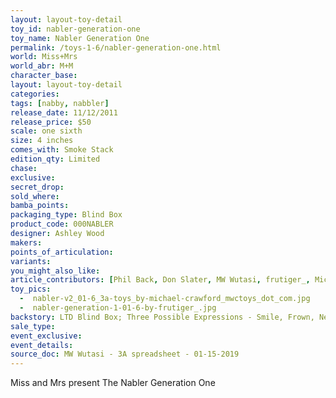 ```yaml
---
layout: layout-toy-detail 
toy_id: nabler-generation-one
toy_name: Nabler Generation One
permalink: /toys-1-6/nabler-generation-one.html
world: Miss+Mrs
world_abr: M+M
character_base: 
layout: layout-toy-detail
categories: 
tags: [nabby, nabbler]
release_date: 11/12/2011
release_price: $50 
scale: one sixth
size: 4 inches
comes_with: Smoke Stack
edition_qty: Limited
chase: 
exclusive: 
secret_drop: 
sold_where: 
bamba_points: 
packaging_type: Blind Box
product_code: 000NABLER
designer: Ashley Wood
makers: 
points_of_articulation: 
variants: 
you_might_also_like: 
article_contributors: [Phil Back, Don Slater, MW Wutasi, frutiger_, Michael Crawford]
toy_pics: 
  -  nabler-v2_01-6_3a-toys_by-michael-crawford_mwctoys_dot_com.jpg
  -  nabler-generation-1-01-6-by-frutiger_.jpg
backstory: LTD Blind Box; Three Possible Expressions - Smile, Frown, Neutral. - 5 Possible Colorways - Red, Orange, White, Gray, Black
sale_type: 
event_exclusive: 
event_details: 
source_doc: MW Wutasi - 3A spreadsheet - 01-15-2019
---
```

Miss and Mrs present The Nabler Generation One